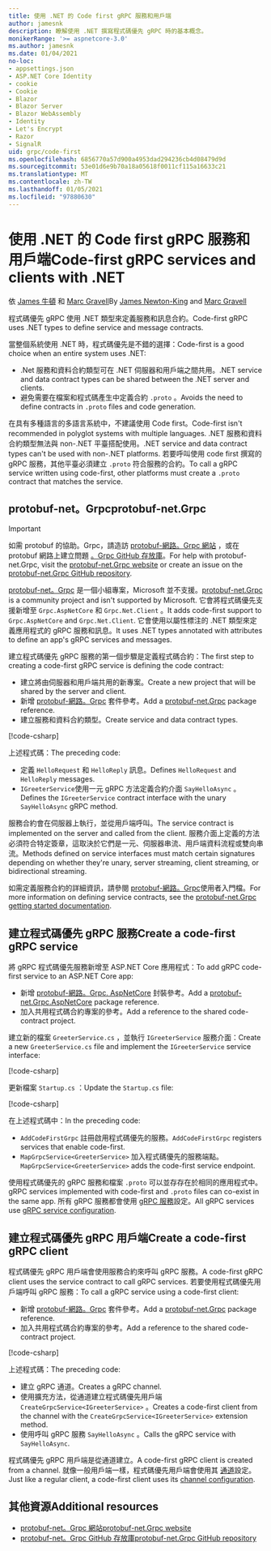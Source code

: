 ```yaml
---
title: 使用 .NET 的 Code first gRPC 服務和用戶端
author: jamesnk
description: 瞭解使用 .NET 撰寫程式碼優先 gRPC 時的基本概念。
monikerRange: '>= aspnetcore-3.0'
ms.author: jamesnk
ms.date: 01/04/2021
no-loc:
- appsettings.json
- ASP.NET Core Identity
- cookie
- Cookie
- Blazor
- Blazor Server
- Blazor WebAssembly
- Identity
- Let's Encrypt
- Razor
- SignalR
uid: grpc/code-first
ms.openlocfilehash: 6856770a57d900a4953dad294236cb4d08479d9d
ms.sourcegitcommit: 53e01d6e9b70a18a05618f0011cf115a16633c21
ms.translationtype: MT
ms.contentlocale: zh-TW
ms.lasthandoff: 01/05/2021
ms.locfileid: "97880630"
---
```

# <a name="code-first-grpc-services-and-clients-with-net"></a><span data-ttu-id="98185-103">使用 .NET 的 Code first gRPC 服務和用戶端</span><span class="sxs-lookup"><span data-stu-id="98185-103">Code-first gRPC services and clients with .NET</span></span>

<span data-ttu-id="98185-104">依 [James 牛頓](https://twitter.com/jamesnk) 和 [Marc Gravell](https://twitter.com/marcgravell)</span><span class="sxs-lookup"><span data-stu-id="98185-104">By [James Newton-King](https://twitter.com/jamesnk) and [Marc Gravell](https://twitter.com/marcgravell)</span></span>

<span data-ttu-id="98185-105">程式碼優先 gRPC 使用 .NET 類型來定義服務和訊息合約。</span><span class="sxs-lookup"><span data-stu-id="98185-105">Code-first gRPC uses .NET types to define service and message contracts.</span></span>

<span data-ttu-id="98185-106">當整個系統使用 .NET 時，程式碼優先是不錯的選擇：</span><span class="sxs-lookup"><span data-stu-id="98185-106">Code-first is a good choice when an entire system uses .NET:</span></span>

* <span data-ttu-id="98185-107">.Net 服務和資料合約類型可在 .NET 伺服器和用戶端之間共用。</span><span class="sxs-lookup"><span data-stu-id="98185-107">.NET service and data contract types can be shared between the .NET server and clients.</span></span>
* <span data-ttu-id="98185-108">避免需要在檔案和程式碼產生中定義合約 `.proto` 。</span><span class="sxs-lookup"><span data-stu-id="98185-108">Avoids the need to define contracts in `.proto` files and code generation.</span></span>

<span data-ttu-id="98185-109">在具有多種語言的多語言系統中，不建議使用 Code first。</span><span class="sxs-lookup"><span data-stu-id="98185-109">Code-first isn't recommended in polyglot systems with multiple languages.</span></span> <span data-ttu-id="98185-110">.NET 服務和資料合約類型無法與 non-.NET 平臺搭配使用。</span><span class="sxs-lookup"><span data-stu-id="98185-110">.NET service and data contract types can't be used with non-.NET platforms.</span></span> <span data-ttu-id="98185-111">若要呼叫使用 code first 撰寫的 gRPC 服務，其他平臺必須建立 `.proto` 符合服務的合約。</span><span class="sxs-lookup"><span data-stu-id="98185-111">To call a gRPC service written using code-first, other platforms must create a `.proto` contract that matches the service.</span></span>

## <a name="protobuf-netgrpc"></a><span data-ttu-id="98185-112">protobuf-net。Grpc</span><span class="sxs-lookup"><span data-stu-id="98185-112">protobuf-net.Grpc</span></span>

> [!IMPORTANT]
> <span data-ttu-id="98185-113">如需 protobuf 的協助。Grpc，請造訪 [protobuf-網路。Grpc 網站](https://protobuf-net.github.io/protobuf-net.Grpc/) ，或在 protobuf 網路上建立問題 [。Grpc GitHub 存放庫](https://github.com/protobuf-net/protobuf-net.Grpc)。</span><span class="sxs-lookup"><span data-stu-id="98185-113">For help with protobuf-net.Grpc, visit the [protobuf-net.Grpc website](https://protobuf-net.github.io/protobuf-net.Grpc/) or create an issue on the [protobuf-net.Grpc GitHub repository](https://github.com/protobuf-net/protobuf-net.Grpc).</span></span>

<span data-ttu-id="98185-114">[protobuf-net。Grpc](https://protobuf-net.github.io/protobuf-net.Grpc/) 是一個小組專案，Microsoft 並不支援。</span><span class="sxs-lookup"><span data-stu-id="98185-114">[protobuf-net.Grpc](https://protobuf-net.github.io/protobuf-net.Grpc/) is a community project and isn't supported by Microsoft.</span></span> <span data-ttu-id="98185-115">它會將程式碼優先支援新增至 `Grpc.AspNetCore` 和 `Grpc.Net.Client` 。</span><span class="sxs-lookup"><span data-stu-id="98185-115">It adds code-first support to `Grpc.AspNetCore` and `Grpc.Net.Client`.</span></span> <span data-ttu-id="98185-116">它會使用以屬性標注的 .NET 類型來定義應用程式的 gRPC 服務和訊息。</span><span class="sxs-lookup"><span data-stu-id="98185-116">It uses .NET types annotated with attributes to define an app's gRPC services and messages.</span></span>

<span data-ttu-id="98185-117">建立程式碼優先 gRPC 服務的第一個步驟是定義程式碼合約：</span><span class="sxs-lookup"><span data-stu-id="98185-117">The first step to creating a code-first gRPC service is defining the code contract:</span></span>

* <span data-ttu-id="98185-118">建立將由伺服器和用戶端共用的新專案。</span><span class="sxs-lookup"><span data-stu-id="98185-118">Create a new project that will be shared by the server and client.</span></span>
* <span data-ttu-id="98185-119">新增 [protobuf-網路。Grpc](https://www.nuget.org/packages/protobuf-net.Grpc) 套件參考。</span><span class="sxs-lookup"><span data-stu-id="98185-119">Add a [protobuf-net.Grpc](https://www.nuget.org/packages/protobuf-net.Grpc) package reference.</span></span>
* <span data-ttu-id="98185-120">建立服務和資料合約類型。</span><span class="sxs-lookup"><span data-stu-id="98185-120">Create service and data contract types.</span></span>

[!code-csharp[](code-first/Contracts.cs)]

<span data-ttu-id="98185-121">上述程式碼：</span><span class="sxs-lookup"><span data-stu-id="98185-121">The preceding code:</span></span>

* <span data-ttu-id="98185-122">定義 `HelloRequest` 和 `HelloReply` 訊息。</span><span class="sxs-lookup"><span data-stu-id="98185-122">Defines `HelloRequest` and `HelloReply` messages.</span></span>
* <span data-ttu-id="98185-123">`IGreeterService`使用一元 gRPC 方法定義合約介面 `SayHelloAsync` 。</span><span class="sxs-lookup"><span data-stu-id="98185-123">Defines the `IGreeterService` contract interface with the unary `SayHelloAsync` gRPC method.</span></span>

<span data-ttu-id="98185-124">服務合約會在伺服器上執行，並從用戶端呼叫。</span><span class="sxs-lookup"><span data-stu-id="98185-124">The service contract is implemented on the server and called from the client.</span></span> <span data-ttu-id="98185-125">服務介面上定義的方法必須符合特定簽章，這取決於它們是一元、伺服器串流、用戶端資料流程或雙向串流。</span><span class="sxs-lookup"><span data-stu-id="98185-125">Methods defined on service interfaces must match certain signatures depending on whether they're unary, server streaming, client streaming, or bidirectional streaming.</span></span>

<span data-ttu-id="98185-126">如需定義服務合約的詳細資訊，請參閱 [protobuf-網路。Grpc](https://protobuf-net.github.io/protobuf-net.Grpc/gettingstarted)使用者入門檔。</span><span class="sxs-lookup"><span data-stu-id="98185-126">For more information on defining service contracts, see the [protobuf-net.Grpc getting started documentation](https://protobuf-net.github.io/protobuf-net.Grpc/gettingstarted).</span></span>

## <a name="create-a-code-first-grpc-service"></a><span data-ttu-id="98185-127">建立程式碼優先 gRPC 服務</span><span class="sxs-lookup"><span data-stu-id="98185-127">Create a code-first gRPC service</span></span>

<span data-ttu-id="98185-128">將 gRPC 程式碼優先服務新增至 ASP.NET Core 應用程式：</span><span class="sxs-lookup"><span data-stu-id="98185-128">To add gRPC code-first service to an ASP.NET Core app:</span></span>

* <span data-ttu-id="98185-129">新增 [protobuf-網路。Grpc. AspNetCore](https://www.nuget.org/packages/protobuf-net.Grpc.AspNetCore) 封裝參考。</span><span class="sxs-lookup"><span data-stu-id="98185-129">Add a [protobuf-net.Grpc.AspNetCore](https://www.nuget.org/packages/protobuf-net.Grpc.AspNetCore) package reference.</span></span>
* <span data-ttu-id="98185-130">加入共用程式碼合約專案的參考。</span><span class="sxs-lookup"><span data-stu-id="98185-130">Add a reference to the shared code-contract project.</span></span>

<span data-ttu-id="98185-131">建立新的檔案 `GreeterService.cs` ，並執行 `IGreeterService` 服務介面：</span><span class="sxs-lookup"><span data-stu-id="98185-131">Create a new `GreeterService.cs` file and implement the `IGreeterService` service interface:</span></span>

[!code-csharp[](code-first/GreeterService.cs?highlight=1)]

<span data-ttu-id="98185-132">更新檔案 `Startup.cs` ：</span><span class="sxs-lookup"><span data-stu-id="98185-132">Update the `Startup.cs` file:</span></span>

[!code-csharp[](code-first/Startup.cs?highlight=3,17)]

<span data-ttu-id="98185-133">在上述程式碼中：</span><span class="sxs-lookup"><span data-stu-id="98185-133">In the preceding code:</span></span>

* <span data-ttu-id="98185-134">`AddCodeFirstGrpc` 註冊啟用程式碼優先的服務。</span><span class="sxs-lookup"><span data-stu-id="98185-134">`AddCodeFirstGrpc` registers services that enable code-first.</span></span>
* <span data-ttu-id="98185-135">`MapGrpcService<GreeterService>` 加入程式碼優先的服務端點。</span><span class="sxs-lookup"><span data-stu-id="98185-135">`MapGrpcService<GreeterService>` adds the code-first service endpoint.</span></span>

<span data-ttu-id="98185-136">使用程式碼優先的 gRPC 服務和檔案 `.proto` 可以並存存在於相同的應用程式中。</span><span class="sxs-lookup"><span data-stu-id="98185-136">gRPC services implemented with code-first and `.proto` files can co-exist in the same app.</span></span> <span data-ttu-id="98185-137">所有 gRPC 服務都會使用 [gRPC 服務](xref:grpc/configuration#configure-services-options)設定。</span><span class="sxs-lookup"><span data-stu-id="98185-137">All gRPC services use [gRPC service configuration](xref:grpc/configuration#configure-services-options).</span></span>

## <a name="create-a-code-first-grpc-client"></a><span data-ttu-id="98185-138">建立程式碼優先 gRPC 用戶端</span><span class="sxs-lookup"><span data-stu-id="98185-138">Create a code-first gRPC client</span></span>

<span data-ttu-id="98185-139">程式碼優先 gRPC 用戶端會使用服務合約來呼叫 gRPC 服務。</span><span class="sxs-lookup"><span data-stu-id="98185-139">A code-first gRPC client uses the service contract to call gRPC services.</span></span> <span data-ttu-id="98185-140">若要使用程式碼優先用戶端呼叫 gRPC 服務：</span><span class="sxs-lookup"><span data-stu-id="98185-140">To call a gRPC service using a code-first client:</span></span>

* <span data-ttu-id="98185-141">新增 [protobuf-網路。Grpc](https://www.nuget.org/packages/protobuf-net.Grpc) 套件參考。</span><span class="sxs-lookup"><span data-stu-id="98185-141">Add a [protobuf-net.Grpc](https://www.nuget.org/packages/protobuf-net.Grpc) package reference.</span></span>
* <span data-ttu-id="98185-142">加入共用程式碼合約專案的參考。</span><span class="sxs-lookup"><span data-stu-id="98185-142">Add a reference to the shared code-contract project.</span></span>

[!code-csharp[](code-first/Program.cs?highlight=2,4-5)]

<span data-ttu-id="98185-143">上述程式碼：</span><span class="sxs-lookup"><span data-stu-id="98185-143">The preceding code:</span></span>

* <span data-ttu-id="98185-144">建立 gRPC 通道。</span><span class="sxs-lookup"><span data-stu-id="98185-144">Creates a gRPC channel.</span></span>
* <span data-ttu-id="98185-145">使用擴充方法，從通道建立程式碼優先用戶端 `CreateGrpcService<IGreeterService>` 。</span><span class="sxs-lookup"><span data-stu-id="98185-145">Creates a code-first client from the channel with the `CreateGrpcService<IGreeterService>` extension method.</span></span>
* <span data-ttu-id="98185-146">使用呼叫 gRPC 服務 `SayHelloAsync` 。</span><span class="sxs-lookup"><span data-stu-id="98185-146">Calls the gRPC service with `SayHelloAsync`.</span></span>

<span data-ttu-id="98185-147">程式碼優先 gRPC 用戶端是從通道建立。</span><span class="sxs-lookup"><span data-stu-id="98185-147">A code-first gRPC client is created from a channel.</span></span> <span data-ttu-id="98185-148">就像一般用戶端一樣，程式碼優先用戶端會使用其 [通道](xref:grpc/configuration#configure-client-options)設定。</span><span class="sxs-lookup"><span data-stu-id="98185-148">Just like a regular client, a code-first client uses its [channel configuration](xref:grpc/configuration#configure-client-options).</span></span>

## <a name="additional-resources"></a><span data-ttu-id="98185-149">其他資源</span><span class="sxs-lookup"><span data-stu-id="98185-149">Additional resources</span></span>

* [<span data-ttu-id="98185-150">protobuf-net。Grpc 網站</span><span class="sxs-lookup"><span data-stu-id="98185-150">protobuf-net.Grpc website</span></span>](https://protobuf-net.github.io/protobuf-net.Grpc/)
* [<span data-ttu-id="98185-151">protobuf-net。Grpc GitHub 存放庫</span><span class="sxs-lookup"><span data-stu-id="98185-151">protobuf-net.Grpc GitHub repository</span></span>](https://github.com/protobuf-net/protobuf-net.Grpc)
